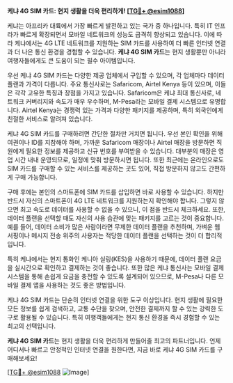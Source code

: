 **케냐 4G SIM 카드: 현지 생활을 더욱 편리하게! [[TG💪+ @esim1088](https://t.me/s/esim1088)]**

케냐는 아프리카 대륙에서 가장 빠르게 발전하고 있는 국가 중 하나입니다. 특히 IT 인프라가 빠르게 확장되면서 모바일 네트워크의 성능도 급격히 향상되고 있습니다. 이에 따라 케냐에서는 4G LTE 네트워크를 지원하는 SIM 카드를 사용하여 더 빠른 인터넷 연결과 더 나은 통신 환경을 경험할 수 있습니다. **케냐 4G SIM 카드**는 현지 생활뿐만 아니라 여행자들에게도 큰 도움이 되는 필수 아이템입니다.

우선 케냐 4G SIM 카드는 다양한 제공 업체에서 구입할 수 있으며, 각 업체마다 데이터 플랜과 가격이 다릅니다. 주요 통신사로는 Safaricom, Airtel Kenya 등이 있으며, 이들은 각각 고유한 특징과 장점을 가지고 있습니다. Safaricom은 케냐 최대 통신사로, 네트워크 커버리지와 속도가 매우 우수하며, M-Pesa라는 모바일 결제 시스템으로 유명합니다. Airtel Kenya는 경쟁력 있는 가격과 다양한 패키지를 제공하며, 특히 외국인에게 친절한 서비스로 알려져 있습니다.

케냐 4G SIM 카드를 구매하려면 간단한 절차만 거치면 됩니다. 우선 본인 확인을 위해 여권이나 ID를 지참해야 하며, 가까운 Safaricom 매장이나 Airtel 매장을 방문하면 직원에게 필요한 정보를 제공하고 신규 번호를 부여받을 수 있습니다. 대부분의 매장은 영업 시간 내내 운영되므로, 일정에 맞춰 방문하시면 됩니다. 또한 최근에는 온라인으로도 SIM 카드를 구매할 수 있는 서비스를 제공하는 곳도 있어, 직접 방문하지 않고도 간편하게 구매 가능합니다.

구매 후에는 본인의 스마트폰에 SIM 카드를 삽입하면 바로 사용할 수 있습니다. 하지만 반드시 자신의 스마트폰이 4G LTE 네트워크를 지원하는지 확인해야 합니다. 그렇지 않으면 최고 속도로 데이터를 사용할 수 없을 수 있으니, 이 점을 반드시 체크하세요. 또한, 데이터 플랜을 선택할 때도 자신의 사용 습관에 맞는 패키지를 고르는 것이 중요합니다. 예를 들어, 데이터 소비가 많은 사람이라면 무제한 데이터 플랜을 추천하며, 가벼운 웹 서핑이나 메시지 전송 위주의 사용자는 적당한 데이터 플랜을 선택하는 것이 더 합리적입니다.

특히 케냐에서는 현지 통화인 케니아 실링(KES)을 사용하기 때문에, 데이터 플랜 요금을 실시간으로 확인하고 결제하는 것이 좋습니다. 또한 많은 케냐 통신사는 모바일 결제 시스템을 통해 손쉽게 요금을 충전할 수 있도록 설계되어 있으므로, M-Pesa나 다른 모바일 결제 앱을 사용하는 것도 좋은 방법입니다.

케냐 4G SIM 카드는 단순히 인터넷 연결을 위한 도구 이상입니다. 현지 생활에 필요한 모든 정보를 쉽게 검색하고, 교통 수단을 찾으며, 안전한 결제까지 할 수 있는 강력한 도구로 활용될 수 있습니다. 특히 여행객들에게는 현지 통신 환경을 즉시 경험할 수 있는 최고의 선택입니다. 

**케냐 4G SIM 카드**는 현지 생활을 더욱 편리하게 만들어줄 최고의 파트너입니다. 언제 어디서나 빠르고 안정적인 인터넷 연결을 원한다면, 지금 바로 케냐 4G SIM 카드를 구매해보세요! 

[[TG💪+ @esim1088](https://t.me/s/esim1088) ![Image](https://i.postimg.cc/Y0z9fWf4/image.png)]